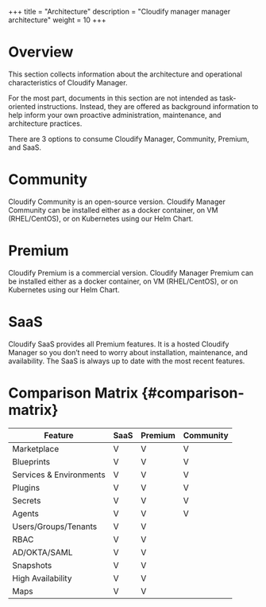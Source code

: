 +++
title = "Architecture"
description = "Cloudify manager manager  architecture"
weight = 10
+++

# Overview

This section collects information about the architecture and operational characteristics of Cloudify Manager.

For the most part, documents in this section are not intended as task-oriented instructions. Instead, they are offered as background information to help inform your own proactive administration, maintenance, and architecture practices.

There are 3 options to consume Cloudify Manager, Community, Premium, and SaaS. 

# Community

Cloudify Community is an open-source version. Cloudify Manager Community can be installed either as a docker container, on VM (RHEL/CentOS), or on Kubernetes using our Helm Chart.

# Premium

Cloudify Premium is a commercial version. Cloudify Manager Premium can be installed either as a docker container, on VM (RHEL/CentOS), or on Kubernetes using our Helm Chart. 


# SaaS

Cloudify SaaS provides all Premium features. It is a hosted Cloudify Manager so you don’t need to worry about installation, maintenance, and availability. The SaaS is always up to date with the most recent features.

# Comparison Matrix {#comparison-matrix}

| Feature                 | SaaS | Premium | Community |
|-------------------------|------|---------|-----------|
| Marketplace             | V    | V       | V         |
| Blueprints              | V    | V       | V         |
| Services & Environments | V    | V       | V         |
| Plugins                 | V    | V       | V         |
| Secrets                 | V    | V       | V         |
| Agents                  | V    | V       | V         |
| Users/Groups/Tenants    | V    | V       |           |
| RBAC                    | V    | V       |           |
| AD/OKTA/SAML            | V    | V       |           |
| Snapshots               | V    | V       |           |
| High Availability       | V    | V       |           |
| Maps                    | V    | V       |           |